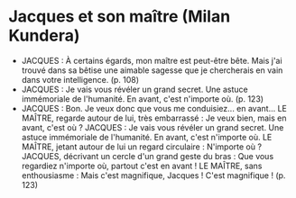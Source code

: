 # Jacques et son maître (Milan Kundera)
* JACQUES : À certains égards, mon maître est peut-être bête. Mais j'ai trouvé dans sa bêtise une aimable sagesse que je chercherais en vain dans votre intelligence. (p. 108)
* JACQUES : Je vais vous révéler un grand secret. Une astuce immémoriale de l'humanité. En avant, c'est n'importe où. (p. 123)
* JACQUES : Bon. Je veux donc que vous me conduisiez... en avant... LE MAÎTRE, regarde autour de lui, très embarrassé : Je veux bien, mais en avant, c'est où ? JACQUES : Je vais vous révéler un grand secret. Une astuce immémoriale de l'humanité. En avant, c'est n'importe où. LE MAÎTRE, jetant autour de lui un regard circulaire : N'importe où ? JACQUES, décrivant un cercle d'un grand geste du bras : Que vous regardiez n'importe où, partout c'est en avant ! LE MAÎTRE, sans enthousiasme : Mais c'est magnifique, Jacques ! C'est magnifique ! (p. 123)